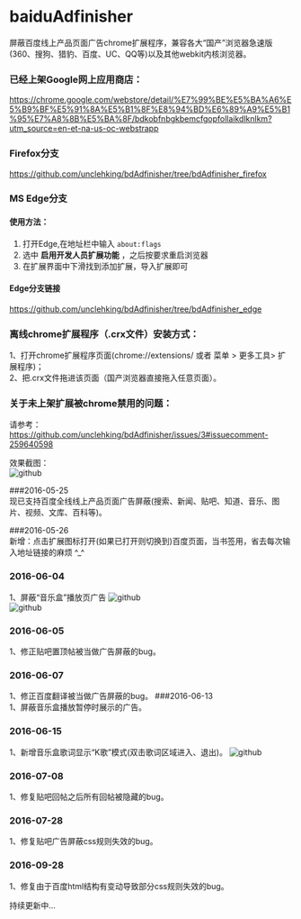 # baiduAdfinisher
屏蔽百度线上产品页面广告chrome扩展程序，兼容各大“国产”浏览器急速版(360、搜狗、猎豹、百度、UC、QQ等)以及其他webkit内核浏览器。

### 已经上架Google网上应用商店：<br />
https://chrome.google.com/webstore/detail/%E7%99%BE%E5%BA%A6%E5%B9%BF%E5%91%8A%E5%B1%8F%E8%94%BD%E6%89%A9%E5%B1%95%E7%A8%8B%E5%BA%8F/bdkobfnbgkbemcfgopfollaikdlknlkm?utm_source=en-et-na-us-oc-webstrapp

### Firefox分支 
https://github.com/unclehking/bdAdfinisher/tree/bdAdfinisher_firefox

### MS Edge分支 
#### 使用方法：
1. 打开Edge,在地址栏中输入 `about:flags`
2. 选中 **启用开发人员扩展功能** ，之后按要求重启浏览器
3. 在扩展界面中下滑找到添加扩展，导入扩展即可
#### Edge分支链接
https://github.com/unclehking/bdAdfinisher/tree/bdAdfinisher_edge

### 离线chrome扩展程序（.crx文件）安装方式：<br />
1、打开chrome扩展程序页面(chrome://extensions/ 或者 菜单 > 更多工具> 扩展程序)；<br />
2、把.crx文件拖进该页面（国产浏览器直接拖入任意页面）。<br />

### 关于未上架扩展被chrome禁用的问题：<br />
请参考：https://github.com/unclehking/bdAdfinisher/issues/3#issuecomment-259640598


效果截图： <br />
![github](https://raw.githubusercontent.com/unclehking/baiduAdfinisher/master/screenshot/sp01.png "github")  <br />



 ###2016-05-25<br />
 现已支持百度全线线上产品页面广告屏蔽(搜索、新闻、贴吧、知道、音乐、图片、视频、文库、百科等)。<br />

 ###2016-05-26<br />
 新增：点击扩展图标打开(如果已打开则切换到)百度页面，当书签用，省去每次输入地址链接的麻烦 ^_^<br />

### 2016-06-04<br />
1、屏蔽“音乐盒”播放页广告
![github](https://raw.githubusercontent.com/unclehking/baiduAdfinisher/master/screenshot/q0.jpg "github")  <br />
![github](https://raw.githubusercontent.com/unclehking/baiduAdfinisher/master/screenshot/q1.jpg "github")  <br />

### 2016-06-05<br />
1、修正贴吧置顶帖被当做广告屏蔽的bug。

### 2016-06-07<br />
1、修正百度翻译被当做广告屏蔽的bug。
###2016-06-13<br />
1、屏蔽音乐盒播放暂停时展示的广告。

### 2016-06-15<br />
1、新增音乐盒歌词显示“K歌”模式(双击歌词区域进入、退出)。
![github](https://raw.githubusercontent.com/unclehking/baiduAdfinisher/master/screenshot/q2.jpg "github")  <br />

### 2016-07-08<br />
1、修复贴吧回帖之后所有回帖被隐藏的bug。

### 2016-07-28<br />
1、修复贴吧广告屏蔽css规则失效的bug。

### 2016-09-28<br />
1、修复由于百度html结构有变动导致部分css规则失效的bug。

 持续更新中...
